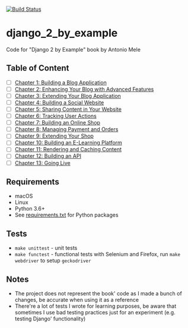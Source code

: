 [![Build Status](https://travis-ci.org/lancelote/django_2_by_example.svg)](https://travis-ci.org/lancelote/django_2_by_example)

# django_2_by_example

Code for "Django 2 by Example" book by Antonio Mele

## Table of Content

- [ ] [Chapter 1: Building a Blog Application](chapter01)
- [ ] [Chapter 2: Enhancing Your Blog with Advanced Features](chapter02)
- [ ] [Chapter 3: Extending Your Blog Application](chapter03)
- [ ] [Chapter 4: Building a Social Website](chapter04)
- [ ] [Chapter 5: Sharing Content in Your Website](chapter05)
- [ ] [Chapter 6: Tracking User Actions](chapter06)
- [ ] [Chapter 7: Building an Online Shop](chapter07)
- [ ] [Chapter 8: Managing Payment and Orders](chapter08)
- [ ] [Chapter 9: Extending Your Shop](chapter09)
- [ ] [Chapter 10: Building an E-Learning Platform](chapter10)
- [ ] [Chapter 11: Rendering and Caching Content](chapter11)
- [ ] [Chapter 12: Building an API](chapter12)
- [ ] [Chapter 13: Going Live](chapter13)

## Requirements

- macOS
- Linux
- Python 3.6+
- See [requirements.txt](requirements.txt) for Python packages

## Tests

- `make unittest` - unit tests 
- `make functest` - functional tests with Selenium and Firefox, run `make webdriver` to setup `geckodriver`

## Notes

- The project does not represent the book' code as I made a bunch of changes, be accurate when using it as a reference
- There're a lot of tests I wrote for learning purposes, be aware that sometimes I use bad testing practices just for an experiment (e.g. testing Django' functionality)
